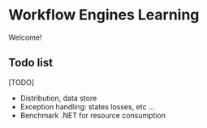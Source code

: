 # Workflow Engines Learning

Welcome!

## Todo list
[TODO]
+ Distribution, data store
+ Exception handling: states losses, etc ...
+ Benchmark .NET for resource consumption